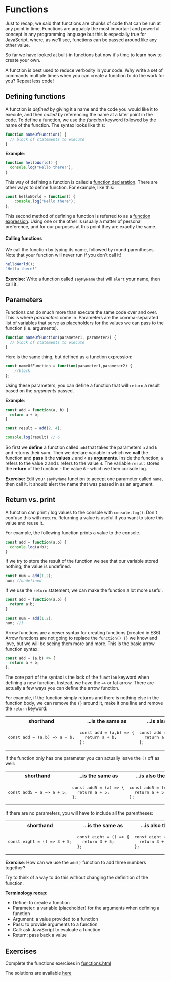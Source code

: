 # Functions

Just to recap, we said that functions are chunks of code that can be run at any point in time. Functions are arguably the most important and powerful concept in any programming language but this is especially true for JavaScript, where, as we'll see, functions can be passed around like any other value.

So far we have looked at built-in functions but now it's time to learn how to create your own. 

A function is best used to reduce verbosity in your code. Why write a set of commands multiple times when you can create a function to do the work for you? Repeat less code!

## Defining functions

A function is _defined_ by giving it a name and the code you would like it to execute, and then _called_ by referencing the name at a later point in the code. To define a function, we use the _function_ keyword followed by the name of the function. The syntax looks like this:

```js
function nameOfFunction() {
  // block of statements to execute
}
```

**Example**:

```js
function helloWorld() {
  console.log("Hello there!");
}
```
This way of defining a function is called a [function declaration](https://developer.mozilla.org/en-US/docs/Web/JavaScript/Reference/Statements/function). There are other ways to define function. For example, like this:

```js
const helloWorld = function() {
	console.log("Hello there");
};
```
This second method of defining a function is referred to as a [function expression](https://developer.mozilla.org/en-US/docs/Web/JavaScript/Reference/Operators/function). Using one or the other is usually a matter of personal preference, and for our purposes at this point they are exactly the same. 

#### Calling functions
We call the function by typing its name, followed by round parentheses. Note that your function will never run if you don't call it!

```js
helloWorld();
"Hello there!"
```

**Exercise:** Write a function called `sayMyName` that will `alert` your name, then call it.

## Parameters

Functions can do much more than execute the same code over and over. This is where _parameters_ come in. Parameters are the comma-separated list of variables that serve as placeholders for the values we can pass to the function (i.e. arguments).

```js
function nameOfFunction(parameter1, parameter2) {
  // block of statements to execute
}
```
Here is the same thing, but defined as a function expression:
```js
const nameOfFunction = function(parameter1,parameter2) {
	//block
};
```

Using these parameters, you can define a function that will `return` a result based on the _arguments_ passed.

**Example**:

```js
const add = function(a, b) {
  return a + b;
}

const result = add(2, 4);

console.log(result) // 6
```

So first we **define** a function called `add` that takes the parameters `a` and `b` and returns their sum. Then we declare variable in which we **call** the function and **pass** it the **values** `2` and `4` as **arguments**. Inside the function, `a` refers to the value `2` and `b` refers to the value `4`. The variable `result` stores the **return** of the function - the value `6` - which we then console log.

**Exercise:** Edit your `sayMyName` function to accept one parameter called `name`, then call it. It should alert the name that was passed in as an argument. 

## Return vs. print

A function can print / log values to the console with `console.log()`. Don't confuse this with `return`. Returning a value is useful if you want to store this value and reuse it.

For example, the following function prints a value to the console.

```js
const add = function(a,b) {
  console.log(a+b);
}
```

If we try to store the result of the function we see that our variable stored nothing; the value is undefined.

```js
const num = add(1,2);
num; //undefined
```

If we use the `return` statement, we can make the function a lot more useful.

```js
const add = function(a,b) {
  return a+b;
}
```

```js
const num = add(1,2);
num; //3
```

Arrow functions are a newer syntax for creating functions (created in ES6). Arrow functions are not going to replace the `function() {}` we know and love, but we will be seeing them more and more. This is the basic arrow function syntax:

```js
const add = (a,b) => {
  return a + b;
};
```

The core part of the syntax is the lack of the `function` keyword when defining a new function. Instead, we have the `=>` or fat arrow. There are actually a few ways you can define the arrow function.

For example, if the function simply returns and there is nothing else in the function body, we can remove the `{}` around it, make it one line and remove the `return` keyword:

<table>
<tr>
  <th>shorthand</th>
  <th>...is the same as</th>
  <th>...is also the same as</th>
</tr>
<tr>
<td>
<pre lang="js">
const add = (a,b) => a + b;
</pre>
</td>
<td>
<pre lang="js">
const add = (a,b) => {
  return a + b;
};
</pre>
</td>
<td>
<pre lang="js">
const add = function(a,b) {
  return a + b;
};
</pre>
</td>
</tr>
</table>

If the function only has one parameter you can actually leave the `()` off  as well:

<table>
<tr>
  <th>shorthand</th>
  <th>...is the same as</th>
  <th>...is also the same as</th>
</tr>
<tr>
<td>
<pre lang="js">
const add5 = a => a + 5;
</pre>
</td>
<td>
<pre lang="js">
const add5 = (a) => {
  return a + 5;
};
</pre>
</td>
<td>
<pre lang="js">
const add5 = function(a) {
  return a + 5;
};
</pre>
</td>
</tr>
</table>

If there are no parameters, you will have to include all the parentheses:

<table>
<tr>
  <th>shorthand</th>
  <th>...is the same as</th>
  <th>...is also the same as</th>
</tr>
<tr>
<td>
<pre lang="js">
const eight = () => 3 + 5;
</pre>
</td>
<td>
<pre lang="js">
const eight = () => {
  return 3 + 5;
};
</pre>
</td>
<td>
<pre lang="js">
const eight = function() {
  return 3 + 5;
};
</pre>
</td>
</tr>
</table>

**Exercise**: How can we use the `add()` function to add three numbers together?

Try to think of a way to do this without changing the definition of the function.

**Terminology recap**:

* Define: to create a function
* Parameter: a variable (placeholder) for the arguments when defining a function
* Argument: a value provided to a function
* Pass: to provide arguments to a function
* Call: ask JavaScript to evaluate a function
* Return: pass back a value

## Exercises
Complete the functions exercises in [functions.html](https://hychalknotes.s3.amazonaws.com/functions.html)

The solutions are available [here](https://hychalknotes.s3.amazonaws.com/functions-ANSWER.html)
